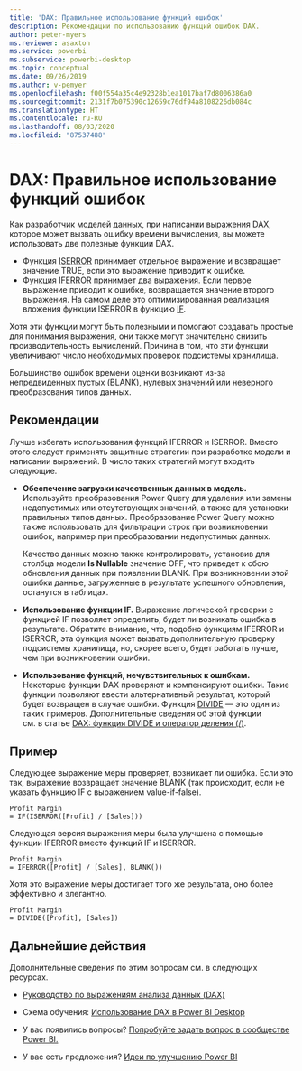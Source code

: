 ```yaml
---
title: 'DAX: Правильное использование функций ошибок'
description: Рекомендации по использованию функций ошибок DAX.
author: peter-myers
ms.reviewer: asaxton
ms.service: powerbi
ms.subservice: powerbi-desktop
ms.topic: conceptual
ms.date: 09/26/2019
ms.author: v-pemyer
ms.openlocfilehash: f00f554a35c4e92328b1ea1017baf7d8006386a0
ms.sourcegitcommit: 2131f7b075390c12659c76df94a8108226db084c
ms.translationtype: HT
ms.contentlocale: ru-RU
ms.lasthandoff: 08/03/2020
ms.locfileid: "87537488"
---
```

# <a name="dax-appropriate-use-of-error-functions"></a>DAX: Правильное использование функций ошибок

Как разработчик моделей данных, при написании выражения DAX, которое может вызвать ошибку времени вычисления, вы можете использовать две полезные функции DAX.

- Функция [ISERROR](/dax/iserror-function-dax) принимает отдельное выражение и возвращает значение TRUE, если это выражение приводит к ошибке.
- Функция [IFERROR](/dax/iferror-function-dax) принимает два выражения. Если первое выражение приводит к ошибке, возвращается значение второго выражения. На самом деле это оптимизированная реализация вложения функции ISERROR в функцию [IF](/dax/if-function-dax).

Хотя эти функции могут быть полезными и помогают создавать простые для понимания выражения, они также могут значительно снизить производительность вычислений. Причина в том, что эти функции увеличивают число необходимых проверок подсистемы хранилища.

Большинство ошибок времени оценки возникают из-за непредвиденных пустых (BLANK), нулевых значений или неверного преобразования типов данных.

## <a name="recommendations"></a>Рекомендации

Лучше избегать использования функций IFERROR и ISERROR. Вместо этого следует применять защитные стратегии при разработке модели и написании выражений. В число таких стратегий могут входить следующие.

- **Обеспечение загрузки качественных данных в модель.** Используйте преобразования Power Query для удаления или замены недопустимых или отсутствующих значений, а также для установки правильных типов данных. Преобразование Power Query можно также использовать для фильтрации строк при возникновении ошибок, например при преобразовании недопустимых данных.

    Качество данных можно также контролировать, установив для столбца модели **Is Nullable** значение OFF, что приведет к сбою обновления данных при появлении BLANK. При возникновении этой ошибки данные, загруженные в результате успешного обновления, останутся в таблицах.
- **Использование функции IF.** Выражение логической проверки с функцией IF позволяет определить, будет ли возникать ошибка в результате. Обратите внимание, что, подобно функциям IFERROR и ISERROR, эта функция может вызвать дополнительную проверку подсистемы хранилища, но, скорее всего, будет работать лучше, чем при возникновении ошибки.
- **Использование функций, нечувствительных к ошибкам.** Некоторые функции DAX проверяют и компенсируют ошибки. Такие функции позволяют ввести альтернативный результат, который будет возвращен в случае ошибки. Функция [DIVIDE](/dax/divide-function-dax) — это один из таких примеров. Дополнительные сведения об этой функции см. в статье [DAX: функция DIVIDE и оператор деления (/)](dax-divide-function-operator.md).

## <a name="example"></a>Пример

Следующее выражение меры проверяет, возникает ли ошибка. Если это так, выражение возвращает значение BLANK (так происходит, если не указать функцию IF с выражением value-if-false).

```dax
Profit Margin
= IF(ISERROR([Profit] / [Sales]))
```

Следующая версия выражения меры была улучшена с помощью функции IFERROR вместо функций IF и ISERROR.

```dax
Profit Margin
= IFERROR([Profit] / [Sales], BLANK())
```

Хотя это выражение меры достигает того же результата, оно более эффективно и элегантно.

```dax
Profit Margin
= DIVIDE([Profit], [Sales])
```

## <a name="next-steps"></a>Дальнейшие действия

Дополнительные сведения по этим вопросам см. в следующих ресурсах.

- [Руководство по выражениям анализа данных (DAX)](/dax/)

- Схема обучения: [Использование DAX в Power BI Desktop](https://docs.microsoft.com/learn/paths/dax-power-bi/)
- У вас появились вопросы? [Попробуйте задать вопрос в сообществе Power BI.](https://community.powerbi.com/)
- У вас есть предложения? [Идеи по улучшению Power BI](https://ideas.powerbi.com)
